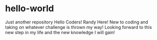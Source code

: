 # hello-world
Just another repository
Hello Coders!
Randy Here! New to coding and taking on whatever challenge is thrown my way!
Looking forward to this new step in my life and the new knowledge I will gain!
